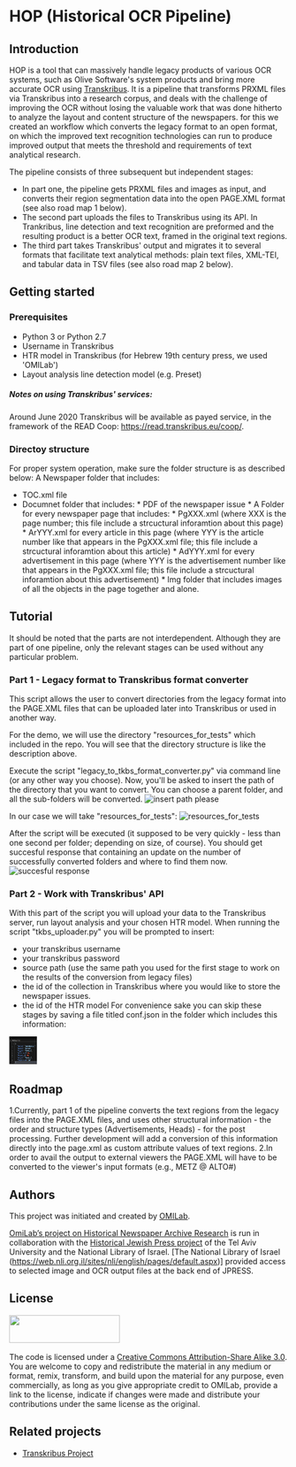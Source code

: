# HOP  (Historical OCR Pipeline)
## Introduction
HOP is a tool that can massively handle legacy products of various OCR systems, such as Olive Software's system products and bring more accurate OCR using [Transkribus](https://transkribus.eu/Transkribus/). It is a pipeline that transforms PRXML files via Transkribus into a research corpus,  and deals with the challenge of improving the OCR without losing the valuable work that was done hitherto to analyze the layout and content structure of the newspapers. 
for this we created an workflow which converts the legacy format to an open format, on which the improved text recognition technologies can run to produce improved output that meets the threshold and requirements of text analytical research.

The pipeline consists of three subsequent but independent stages: 
- In part one, the pipeline gets PRXML files and images as input, and converts their region segmentation data  into the open PAGE.XML format (see also road map 1 below).
- The second part uploads the files to Transkribus using its API. In Trankribus, line detection and text recognition are preformed and the resulting product is a better OCR text, framed in the original text regions.
- The third part takes Transkribus' output and migrates it to several formats that facilitate text analytical methods: plain text files, XML-TEI, and tabular data in TSV files (see also road map 2 below).


## Getting started

### Prerequisites
- Python 3 or Python 2.7
- Username in Transkribus
- HTR model in Transkribus (for Hebrew 19th century press, we used 'OMILab')
- Layout analysis line detection model (e.g. Preset)

##### Notes on using Transkribus' services:
Around June 2020 Transkribus  will be available as payed service, in the framework of the READ Coop:  https://read.transkribus.eu/coop/. 


### Directoy structure
For proper system operation, make sure the folder structure is as described below:
A Newspaper folder that includes:
  * TOC.xml file
  * Documnet folder that includes:
        * PDF of the newspaper issue
        * A Folder for every newspaper page that includes:
          * PgXXX.xml (where XXX is the page number; this file include a strcuctural inforamtion about this page)
          * ArYYY.xml for every article in this page (where YYY is the article number like that appears in the PgXXX.xml file; this file include a strcuctural inforamtion about this article)
          * AdYYY.xml for every advertisement in this page (where YYY is the advertisement number like that appears in the PgXXX.xml file; this file include a strcuctural inforamtion about this advertisement)
          * Img folder that includes images of all the objects in the page together and alone.

## Tutorial
It should be noted that the parts are not interdependent. Although they are part of one pipeline, only the relevant stages can be used without any particular problem.
### Part 1 - Legacy format to Transkribus format converter
This script allows the user to convert directories from the legacy format into the PAGE.XML files that can be uploaded later into Transkribus or used in another way.

For the demo, we will use the directory "resources_for_tests" which included in the repo. 
You will see that the directory structure is like the description above.

Execute the script "legacy_to_tkbs_format_converter.py" via command line (or any other way you choose). Now, you'll be asked to insert the path of the  directory that you want to convert. You can choose a parent folder, and all the sub-folders will be converted.
![insert path please](https://github.com/yanirmr/historical_press/blob/master/OCR_Pipeline/images_for_tutorial/tutorial1.JPG)

In our case we will take "resources_for_tests":
![resources_for_tests](https://github.com/yanirmr/historical_press/blob/master/OCR_Pipeline/images_for_tutorial/tutorial2.JPG)

After the script will be executed (it supposed to be very quickly - less than one second per folder; depending on size, of course). You should get succesful response that containing an update on the number of successfully converted folders and where to find them now.
![succesful response](https://github.com/yanirmr/historical_press/blob/master/OCR_Pipeline/images_for_tutorial/tutorial3.JPG)
### Part 2 - Work with Transkribus' API

With this part of the script you will upload your data to the Transkribus server, run layout analysis and your chosen HTR model. When running the script "tkbs_uploader.py" you will be prompted to insert:
* your transkribus username
* your transkribus password
* source path (use the same path you used for the first stage to work on the results of the conversion from legacy files)
* the id of the collection in Transkribus where you would like to store the newspaper issues.
* the id of the HTR model
For convenience sake you can skip these stages by saving a file titled conf.json in the folder which includes this information:

<img src="https://github.com/omilab/historical_press/blob/master/OCR_Pipeline/images_for_tutorial/conf.JPG" width="50" height="50" />

    
## Roadmap
1.Currently, part 1 of the pipeline converts the text regions from the legacy files into the PAGE.XML files, and uses other structural information - the order and structure types (Advertisements, Heads) - for the post processing. Further development will add a conversion of this information directly into the page.xml as custom attribute values of text regions.
2.In order to avail the output to external viewers the PAGE.XML will have to be converted to the viewer's input formats (e.g., METZ @ ALTO#)

## Authors
This project was initiated and created by [OMILab](https://www.openu.ac.il/en/omilab).

[OmiLab’s project on Historical Newspaper Archive Research](https://www.openu.ac.il/en/omilab/pages/historicalnewspaper.aspx) is run in collaboration with the [Historical Jewish Press project](https://web.nli.org.il/sites/JPress/English) of the Tel Aviv University and the National Library of Israel.  [The National Library of Israel (https://web.nli.org.il/sites/nli/english/pages/default.aspx)] provided access to selected image and OCR output files at the back end of JPRESS. 

## License
<img src="https://github.com/yanirmr/historical_press/blob/master/OCR_Pipeline/images_for_tutorial/CC-BY-SA_icon.svg.png" width="200" height="50" />

The code is licensed under a [Creative Commons Attribution-Share Alike 3.0](https://creativecommons.org/licenses/by-sa/4.0/). You are welcome to copy and redistribute the material in any medium or format, remix, transform, and build upon the material for any purpose, even commercially,  as long as you give appropriate credit to OMILab, provide a link to the license,  indicate if changes were made and distribute your contributions under the same license as the original. 

## Related projects
- [Transkribus Project](https://github.com/Transkribus)
